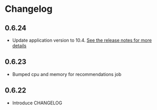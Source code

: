 # Changelog

## 0.6.24
* Update application version to 10.4. [See the release notes for more details](https://insights.docs.fairwinds.com)

## 0.6.23
* Bumped cpu and memory for recommendations job

## 0.6.22
* Introduce CHANGELOG

